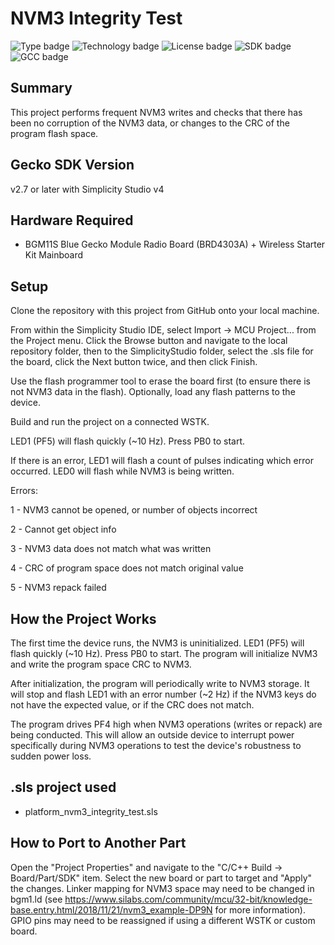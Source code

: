 # NVM3 Integrity Test
![Type badge](https://img.shields.io/badge/Type-Virtual%20application-green)
![Technology badge](https://img.shields.io/badge/Technology-Platform-green)
![License badge](https://img.shields.io/badge/License-Zlib-green)
![SDK badge](https://img.shields.io/badge/SDK-v2.7.7-green)
![GCC badge](https://img.shields.io/endpoint?url=https://raw.githubusercontent.com/SiliconLabs/application_examples_ci/master/platform_applications/platform_nvm3_integrity_test_gcc.json)

## Summary

This project performs frequent NVM3 writes and checks that there has been no corruption of the NVM3 data, or changes to the CRC of the program flash space.

## Gecko SDK Version ##

v2.7 or later with Simplicity Studio v4

## Hardware Required ##

* BGM11S Blue Gecko Module Radio Board (BRD4303A) + Wireless Starter Kit Mainboard

## Setup

Clone the repository with this project from GitHub onto your local machine.

From within the Simplicity Studio IDE, select Import -> MCU Project... from the
Project menu. Click the Browse button and navigate to the local repository
folder, then to the SimplicityStudio folder, select the .sls file for the
board, click the Next button twice, and then click Finish. 

Use the flash programmer tool to erase the board first (to ensure there is not NVM3 data in the flash).  Optionally, load any flash patterns to the device.

Build and run the project on a connected WSTK.

LED1 (PF5) will flash quickly (~10 Hz).  Press PB0 to start.

If there is an error, LED1 will flash a count of pulses indicating which error occurred.  LED0 will flash while NVM3 is being written.

Errors:

1 - NVM3 cannot be opened, or number of objects incorrect

2 - Cannot get object info

3 - NVM3 data does not match what was written

4 - CRC of program space does not match original value

5 - NVM3 repack failed

## How the Project Works

The first time the device runs, the NVM3 is uninitialized.  LED1 (PF5) will flash quickly (~10 Hz).  Press PB0 to start.  The program will initialize NVM3 and write the program space CRC to NVM3.

After initialization, the program will periodically write to NVM3 storage.  It will stop and flash LED1 with an error number (~2 Hz) if the NVM3 keys do not have the expected value, or if the CRC does not match.

The program drives PF4 high when NVM3 operations (writes or repack) are being conducted.  This will allow an outside device to interrupt power specifically during NVM3 operations to test the device's robustness to sudden power loss.

## .sls project used

* platform_nvm3_integrity_test.sls

## How to Port to Another Part

Open the "Project Properties" and navigate to the "C/C++ Build -> Board/Part/SDK" item.  Select the new board or part to target and "Apply" the changes.
Linker mapping for NVM3 space may need to be changed in bgm1.ld (see https://www.silabs.com/community/mcu/32-bit/knowledge-base.entry.html/2018/11/21/nvm3_example-DP9N for more information).
GPIO pins may need to be reassigned if using a different WSTK or custom board.
